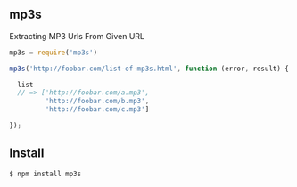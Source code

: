 ## mp3s

Extracting MP3 Urls From Given URL

```js
mp3s = require('mp3s')

mp3s('http://foobar.com/list-of-mp3s.html', function (error, result) {

  list
  // => ['http://foobar.com/a.mp3',
         'http://foobar.com/b.mp3',
         'http://foobar.com/c.mp3']

});
```

## Install

```bash
$ npm install mp3s
```
